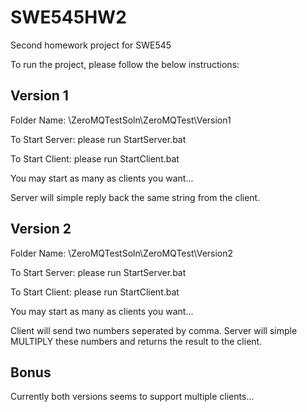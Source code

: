 # SWE545HW2
Second homework project for SWE545

To run the project, please follow the below instructions:

Version 1
---------
Folder Name: \ZeroMQTestSoln\ZeroMQTest\Version1

To Start Server: please run StartServer.bat

To Start Client: please run StartClient.bat

You may start as many as clients you want...

Server will simple reply back the same string from the client.

Version 2
---------
Folder Name: \ZeroMQTestSoln\ZeroMQTest\Version2

To Start Server: please run StartServer.bat

To Start Client: please run StartClient.bat

You may start as many as clients you want...

Client will send two numbers seperated by comma. Server will simple MULTIPLY these numbers and returns the result to the client.

Bonus
-----
Currently both versions seems to support multiple clients...
